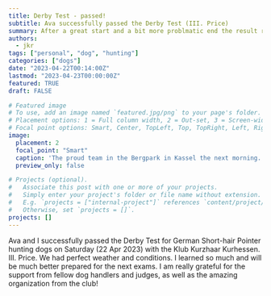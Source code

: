 ```yaml
---
title: Derby Test - passed!
subtitle: Ava successfully passed the Derby Test (III. Price)
summary: After a great start and a bit more problmatic end the result remains - we passed the Derby exam!
authors:
  - jkr
tags: ["personal", "dog", "hunting"]
categories: ["dogs"]
date: "2023-04-22T00:14:00Z"
lastmod: "2023-04-23T00:00:00Z"
featured: TRUE
draft: FALSE

# Featured image
# To use, add an image named `featured.jpg/png` to your page's folder.
# Placement options: 1 = Full column width, 2 = Out-set, 3 = Screen-width
# Focal point options: Smart, Center, TopLeft, Top, TopRight, Left, Right, BottomLeft, Bottom, BottomRight
image:
  placement: 2
  focal_point: "Smart"
  caption: 'The proud team in the Bergpark in Kassel the next morning. Photo private.'
  preview_only: false

# Projects (optional).
#   Associate this post with one or more of your projects.
#   Simply enter your project's folder or file name without extension.
#   E.g. `projects = ["internal-project"]` references `content/project/deep-learning/index.md`.
#   Otherwise, set `projects = []`.
projects: []
---
```


Ava and I successfully passed the Derby Test for German Short-hair Pointer hunting dogs on Saturday (22 Apr 2023) with the Klub Kurzhaar Kurhessen. III. Price. We had perfect weather and conditions. I learned so much and will be much better prepared for the next exams. I am really grateful for the support from fellow dog handlers and judges, as well as the amazing organization from the club! 
